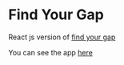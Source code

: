 # Find Your Gap

React js version of [find your gap](https://github.com/DgxProjects29/find-your-gap)

You can see the app [here](https://find-your-gap.netlify.app)